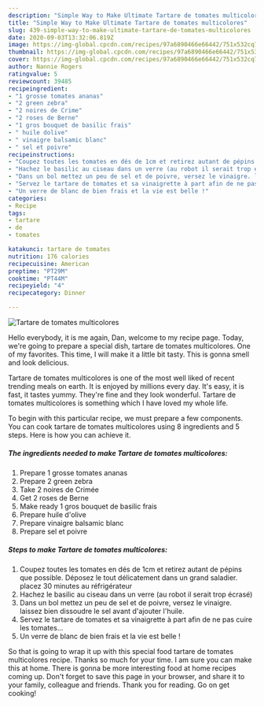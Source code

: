 ```yaml
---
description: "Simple Way to Make Ultimate Tartare de tomates multicolores"
title: "Simple Way to Make Ultimate Tartare de tomates multicolores"
slug: 439-simple-way-to-make-ultimate-tartare-de-tomates-multicolores
date: 2020-09-03T13:32:06.819Z
image: https://img-global.cpcdn.com/recipes/97a6890466e66442/751x532cq70/tartare-de-tomates-multicolores-photo-principale-de-la-recette.jpg
thumbnail: https://img-global.cpcdn.com/recipes/97a6890466e66442/751x532cq70/tartare-de-tomates-multicolores-photo-principale-de-la-recette.jpg
cover: https://img-global.cpcdn.com/recipes/97a6890466e66442/751x532cq70/tartare-de-tomates-multicolores-photo-principale-de-la-recette.jpg
author: Nannie Rogers
ratingvalue: 5
reviewcount: 39485
recipeingredient:
- "1 grosse tomates ananas"
- "2 green zebra"
- "2 noires de Crime"
- "2 roses de Berne"
- "1 gros bouquet de basilic frais"
- " huile dolive"
- " vinaigre balsamic blanc"
- " sel et poivre"
recipeinstructions:
- "Coupez toutes les tomates en dés de 1cm et retirez autant de pépins que possible. Déposez le tout délicatement dans un grand saladier. placez 30 minutes au réfrigérateur"
- "Hachez le basilic au ciseau dans un verre (au robot il serait trop écrasé)"
- "Dans un bol mettez un peu de sel et de poivre, versez le vinaigre. laissez bien dissoudre le sel avant d&#39;ajouter l&#39;huile."
- "Servez le tartare de tomates et sa vinaigrette à part afin de ne pas cuire les tomates..."
- "Un verre de blanc de bien frais et la vie est belle !"
categories:
- Recipe
tags:
- tartare
- de
- tomates

katakunci: tartare de tomates 
nutrition: 176 calories
recipecuisine: American
preptime: "PT29M"
cooktime: "PT44M"
recipeyield: "4"
recipecategory: Dinner

---
```



![Tartare de tomates multicolores](https://img-global.cpcdn.com/recipes/97a6890466e66442/751x532cq70/tartare-de-tomates-multicolores-photo-principale-de-la-recette.jpg)

Hello everybody, it is me again, Dan, welcome to my recipe page. Today, we're going to prepare a special dish, tartare de tomates multicolores. One of my favorites. This time, I will make it a little bit tasty. This is gonna smell and look delicious.



Tartare de tomates multicolores is one of the most well liked of recent trending meals on earth. It is enjoyed by millions every day. It's easy, it is fast, it tastes yummy. They're fine and they look wonderful. Tartare de tomates multicolores is something which I have loved my whole life.


To begin with this particular recipe, we must prepare a few components. You can cook tartare de tomates multicolores using 8 ingredients and 5 steps. Here is how you can achieve it.

<!--inarticleads1-->

##### The ingredients needed to make Tartare de tomates multicolores:

1. Prepare 1 grosse tomates ananas
1. Prepare 2 green zebra
1. Take 2 noires de Crimée
1. Get 2 roses de Berne
1. Make ready 1 gros bouquet de basilic frais
1. Prepare  huile d&#39;olive
1. Prepare  vinaigre balsamic blanc
1. Prepare  sel et poivre




<!--inarticleads2-->

##### Steps to make Tartare de tomates multicolores:

1. Coupez toutes les tomates en dés de 1cm et retirez autant de pépins que possible. Déposez le tout délicatement dans un grand saladier. placez 30 minutes au réfrigérateur
1. Hachez le basilic au ciseau dans un verre (au robot il serait trop écrasé)
1. Dans un bol mettez un peu de sel et de poivre, versez le vinaigre. laissez bien dissoudre le sel avant d&#39;ajouter l&#39;huile.
1. Servez le tartare de tomates et sa vinaigrette à part afin de ne pas cuire les tomates...
1. Un verre de blanc de bien frais et la vie est belle !




So that is going to wrap it up with this special food tartare de tomates multicolores recipe. Thanks so much for your time. I am sure you can make this at home. There is gonna be more interesting food at home recipes coming up. Don't forget to save this page in your browser, and share it to your family, colleague and friends. Thank you for reading. Go on get cooking!
